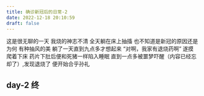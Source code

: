 ```yaml
---
title: 确诊新冠后的日常-2
date: 2022-12-18 20:10:59
draft: false 
---
```

这是很无聊的一天
我烧的神志不清
全天躺在床上抽搐
也不知道是新冠的原因还是为何
有种抽风的美
躺了一天直到九点多才想起来
“对啊，我家有退烧药啊”
遂摸爬着下床
药片下肚后便和死猪一样陷入睡眠
直到一点多被噩梦吓醒（内容已经忘却了）,发现退烧了
便开始合乎孙礼

## day-2 终
